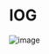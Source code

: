 # IOG

![image](https://github.com/Alfa12345677/IOG/assets/99698898/81a61b8c-60c8-4cb7-b8b6-c91a45278c86)
